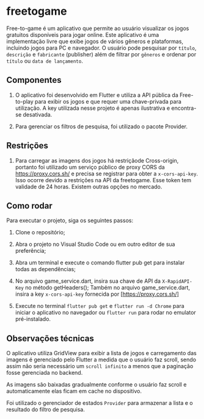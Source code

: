# freetogame

Free-to-game é um aplicativo que permite ao usuário visualizar os jogos gratuitos disponíveis para jogar online. 
Este aplicativo é uma implementação livre que exibe jogos de vários gêneros e plataformas, incluindo jogos para PC e navegador. O usuário pode pesquisar por  `título`, `descrição` e `fabricante` (publisher) além de filtrar por `gêneros` e ordenar por `título` ou `data de lançamento`.

## Componentes
1. O aplicativo foi desenvolvido em Flutter e utiliza a API pública da Free-to-play para exibir os jogos e que requer uma chave-privada para utilização. A key utilizada nesse projeto é apenas ilustrativa e encontra-se desativada.

2. Para gerenciar os filtros de pesquisa, foi utilizado o pacote Provider.


## Restrições
1. Para carregar as imagens dos jogos há restriçãode Cross-origin, portanto foi utilizado um serviço público de proxy CORS da https://proxy.cors.sh/ e precisa se registrar para obter a `x-cors-api-key`. Isso ocorre devido a restrições na API da freetogame. Esse token tem validade de 24 horas. Existem outras opções no mercado.

## Como rodar
Para executar o projeto, siga os seguintes passos:

1. Clone o repositório;
2. Abra o projeto no Visual Studio Code ou em outro editor de sua preferência;
3. Abra um terminal e execute o comando flutter pub get para instalar todas as dependências;
4. No arquivo game_service.dart, insira sua chave de API da `X-RapidAPI-Key` no método getHeaders();
Também no arquivo game_service.dart, insira a key `x-cors-api-key` fornecida por [https://proxy.cors.sh/]

5. Execute no terminal `flutter pub get` e `flutter run -d Chrome` para iniciar o aplicativo no navegador ou `flutter run` para rodar no emulator pré-instalado.

## Observações técnicas

O aplicativo utiliza GridView para exibir a lista de jogos e carregamento das imagens é gerenciado pelo Flutter a medida que o usuário faz scroll, sendo assim não seria necessário um `scroll infinito` a menos que a paginação fosse gerenciada no backend.

As imagens são baixadas gradualmente conforme o usuário faz scroll e automaticamente elas ficam em cache no dispositivo.

Foi utilizado o gerenciador de estados `Provider` para armazenar a lista e o resultado do filtro de pesquisa.

